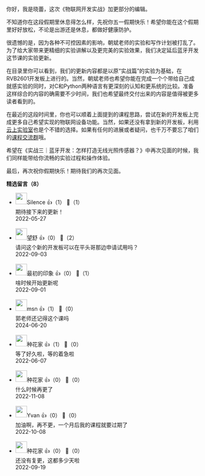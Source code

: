 你好，我是晓蕾，这次《物联网开发实战》加更部分的编辑。

不知道你在这段假期里休息得怎么样，先祝你五一假期快乐！希望你能在这个假期里好好放松，不论是出游还是休息，都做好健康防护。

很遗憾的是，因为各种不可控因素的影响，朝斌老师的实验和写作计划被打乱了。为了给大家带来更精细的实验讲解以及更完美的实验效果，我们决定延后蓝牙开发这节课的实验更新。

在目录里你可以看到，我们的更新内容都是以原“实战篇”的实验为基础，在RVB2601开发板上进行的。当然，朝斌老师也希望你能在完成一个个带给自己成就感实验的同时，对C和Python两种语言有更深刻的认知和更系统的比较。准备这样综合的内容的确需要不少时间，我们也希望最终交付出来的内容是值得被更多读者看到的。

在最近的这段时间里，你也可以顺着上面提到的课程思路，尝试在新的开发板上完成更多自己希望实现的物联网设备功能。当然，如果还没有拿到新的开发板，利用[云上实验室](https://occ.t-head.cn/community/cloudlab/home)也是个不错的选择。如果有任何的进展或者疑问，也千万不要忘了咱们的[课程交流群](https://jinshuju.net/f/ZQG5ox)哦。

希望在《实战三｜蓝牙开发：怎样打造无线光照传感器？》中再次见面的时候，我们同样能带给你流畅的实验过程和操作体验。

最后，再次祝你假期快乐！期待我们的再次见面。
<div><strong>精选留言（8）</strong></div><ul>
<li><img src="https://static001.geekbang.org/account/avatar/00/29/6a/65/93088c3c.jpg" width="30px"><span>Silence</span> 👍（1） 💬（1）<div>期待接下来的更新！</div>2022-05-27</li><br/><li><img src="https://static001.geekbang.org/account/avatar/00/17/ee/e5/b2a9a746.jpg" width="30px"><span>望舒</span> 👍（0） 💬（2）<div>请问这个新的开发板可以在平头哥那边申请试用吗？</div>2022-09-03</li><br/><li><img src="https://static001.geekbang.org/account/avatar/00/12/c0/34/0574bb44.jpg" width="30px"><span>最初的印象</span> 👍（0） 💬（1）<div>啥时候开始更新呢</div>2022-09-01</li><br/><li><img src="https://static001.geekbang.org/account/avatar/00/14/7b/3e/cd54db5c.jpg" width="30px"><span>msn</span> 👍（1） 💬（0）<div>郭老师还记得这个课吗</div>2024-06-20</li><br/><li><img src="https://static001.geekbang.org/account/avatar/00/16/ae/e8/d01b90c3.jpg" width="30px"><span>种花家</span> 👍（1） 💬（0）<div>等了好久啦，等的着急啦</div>2022-06-07</li><br/><li><img src="https://static001.geekbang.org/account/avatar/00/16/ae/e8/d01b90c3.jpg" width="30px"><span>种花家</span> 👍（0） 💬（0）<div>什么时候再更了</div>2022-11-08</li><br/><li><img src="https://static001.geekbang.org/account/avatar/00/20/f2/30/5b677e8d.jpg" width="30px"><span>Yvan</span> 👍（0） 💬（0）<div>加油啊，再不更，一个月后我的课程就要过期了</div>2022-10-08</li><br/><li><img src="https://static001.geekbang.org/account/avatar/00/16/ae/e8/d01b90c3.jpg" width="30px"><span>种花家</span> 👍（0） 💬（0）<div>还没有复更，这都多少天啦
</div>2022-09-19</li><br/>
</ul>